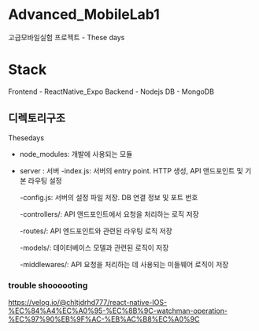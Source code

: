 # Advanced_MobileLab1
고급모바일실험 프로젝트 - These days
# Stack
Frontend - ReactNative_Expo
Backend - Nodejs
DB - MongoDB

## 디렉토리구조
Thesedays
- node_modules: 개발에 사용되는 모듈
- server : 서버
    -index.js: 서버의 entry point. HTTP 생성, API 앤드포인트 및 기본 라우팅 설정

    -config.js: 서버의 설정 파일 저장. DB 연결 정보 및 포트 번호

    -controllers/: API 앤드포인트에서 요청을 처리하는 로직 저장

    -routes/: API 엔드포인트와 관련된 라우팅 로직 저장

    -models/: 데이터베이스 모델과 관련된 로직이 저장
    
    -middlewares/: API 요청을 처리하는 데 사용되는 미들웨어 로직이 저장

### trouble shoooooting
https://velog.io/@chltjdrhd777/react-native-IOS-%EC%84%A4%EC%A0%95-%EC%8B%9C-watchman-operation-%EC%97%90%EB%9F%AC-%EB%AC%B8%EC%A0%9C